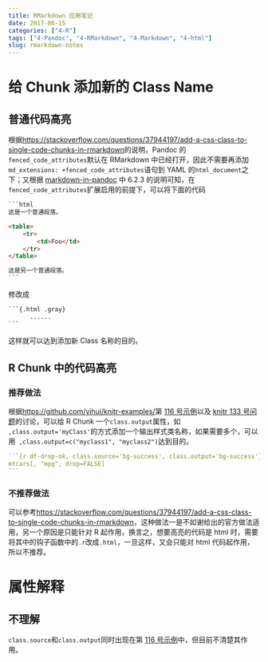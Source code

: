 ```yaml
---
title: RMarkdown 应用笔记
date: 2017-06-15
categories: ["4-R"]
tags: ["4-Pandoc", "4-RMarkdown", "4-Markdown", "4-html"]
slug: rmarkdown-notes
---
```


# 给 Chunk 添加新的 Class Name

<!-- more -->

## 普通代码高亮

根据<https://stackoverflow.com/questions/37944197/add-a-css-class-to-single-code-chunks-in-rmarkdown>的说明，Pandoc 的`fenced_code_attributes`默认在 RMarkdown 中已经打开，因此不需要再添加`md_extensions: +fenced_code_attributes`语句到 YAML 的`html_document`之下；又根据 [markdown-in-pandoc](/stylus/2016/10/26/markdown-in-pandoc/) 中 6.2.3 的说明可知，在`fenced_code_attributes`扩展启用的前提下，可以将下面的代码

~~~~html
```html
这是一个普通段落。

<table>
    <tr>
        <td>Foo</td>
    </tr>
</table>

这是另一个普通段落。
```
~~~~

修改成

~~~~html
```{.html .gray}
      ......
```
~~~~

这样就可以达到添加新 Class 名称的目的。

## R Chunk 中的代码高亮

### 推荐做法

根据<https://github.com/yihui/knitr-examples/>第 [116 号示例](https://github.com/yihui/knitr-examples/blob/master/116-html-class.Rmd)以及 [knitr 133 号问题](https://github.com/yihui/knitr/issues/1333)的讨论，可以给 R Chunk 一个`class.output`属性，如` ,class.output='myClass'`的方式添加一个输出样式类名称，如果需要多个，可以用` ,class.output=c("myclass1", "myclass2")`达到目的。

~~~~r
```{r df-drop-ok, class.source='bg-success', class.output='bg-success'}
mtcars[, "mpg", drop=FALSE]
```
~~~~

### 不推荐做法

可以参考<https://stackoverflow.com/questions/37944197/add-a-css-class-to-single-code-chunks-in-rmarkdown>，这种做法一是不如谢给出的官方做法适用，另一个原因是只能针对 R 起作用，换言之，想要高亮的代码是 html 时，需要将其中的钩子函数中的`.r`改成`.html`，一旦这样，又会只能对 html 代码起作用，所以不推荐。

# 属性解释

## 不理解

`class.source`和`class.output`同时出现在第 [116 号示例](https://github.com/yihui/knitr-examples/blob/master/116-html-class.Rmd)中，但目前不清楚其作用。